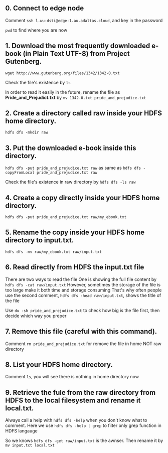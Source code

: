 ## 0. Connect to edge node

Comment `ssh l.wu-dsti@edge-1.au.adaltas.cloud`, and key in the password

`pwd` to find where you are now

## 1. Download the most frequently downloaded e-book (in Plain Text UTF-8) from Project Gutenberg.

`wget http://www.gutenberg.org/files/1342/1342-0.txt`

Check the file's existence by `ls`

In order to read it easily in the future, 
rename the file as **Pride_and_Prejudict.txt** by `mv 1342-0.txt pride_and_prejudice.txt`

## 2. Create a directory called **raw** inside your HDFS home directory.

`hdfs dfs -mkdir raw`

## 3. Put the downloaded e-book inside this directory.

`hdfs dfs -put pride_and_prejudice.txt raw` as same as `hdfs dfs -copyFromLocal pride_and_prejudice.txt raw`

Check the file's existence in raw directory by `hdfs dfs -ls raw`

## 4. Create a copy directly inside your HDFS home directory.

`hdfs dfs -put pride_and_prejudice.txt raw/my_ebook.txt`

## 5. Rename the copy inside your HDFS home directory to **input.txt**.

`hdfs dfs -mv raw/my_ebook.txt raw/input.txt`

## 6. Read directly from HDFS the **input.txt** file

There are two ways to read the file
One is showing the full file content by `hdfs dfs -cat raw/input.txt`
However, sometimes the storage of the file is too large make it both time and storage consuming
That's why often people use the second comment, `hdfs dfs -head raw/input.txt`, shows the title of the file

Use `du -sh pride_and_prejudice.txt` to check how big is the file first, then decide which way you preper

## 7. Remove this file (careful with this command).

Comment `rm pride_and_prejudice.txt` for remove the file in home NOT raw directory

## 8. List your HDFS home directory.

Comment `ls`, you will see there is nothing in home directory now

## 9. Retrieve the fule from the **raw** directory from HDFS to the local filesystem and rename it **local.txt**.

Always call a help with `hdfs dfs -help` when you don't know what to comment. 
Here we use `hdfs dfs -help | grep` to filter only grep function in HDFS langauge

So we knows `hdfs dfs -get raw/input.txt` is the awnser. 
Then rename it by `mv input.txt local.txt`
